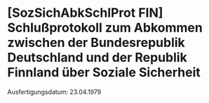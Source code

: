 # [SozSichAbkSchlProt FIN] Schlußprotokoll zum Abkommen zwischen der Bundesrepublik Deutschland und der Republik Finnland über Soziale Sicherheit

Ausfertigungsdatum: 23.04.1979

 
